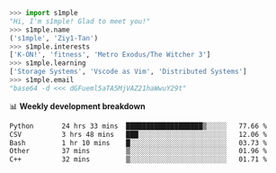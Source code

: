 ```python
>>> import s1mple
"Hi, I'm s1mple! Glad to meet you!"
>>> s1mple.name
('s1mple', 'Ziy1-Tan')
>>> s1mple.interests
['K-ON!', 'fitness', 'Metro Exodus/The Witcher 3']
>>> s1mple.learning
['Storage Systems', 'Vscode as Vim', 'Distributed Systems']
>>> s1mple.email
"base64 -d <<< dGFueml5aTA5MjVAZ21haWwuY29t"
```
📊 **Weekly development breakdown**
<!--START_SECTION:waka-->

```txt
Python       24 hrs 33 mins  ███████████████████▒░░░░░   77.66 %
CSV          3 hrs 48 mins   ███░░░░░░░░░░░░░░░░░░░░░░   12.06 %
Bash         1 hr 10 mins    █░░░░░░░░░░░░░░░░░░░░░░░░   03.73 %
Other        37 mins         ▒░░░░░░░░░░░░░░░░░░░░░░░░   01.96 %
C++          32 mins         ▒░░░░░░░░░░░░░░░░░░░░░░░░   01.71 %
```

<!--END_SECTION:waka-->
